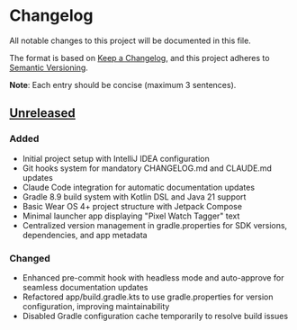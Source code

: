 # Changelog

All notable changes to this project will be documented in this file.

The format is based on [Keep a Changelog](https://keepachangelog.com/en/1.0.0/),
and this project adheres to [Semantic Versioning](https://semver.org/spec/v2.0.0.html).

**Note**: Each entry should be concise (maximum 3 sentences).

## [Unreleased]

### Added
- Initial project setup with IntelliJ IDEA configuration
- Git hooks system for mandatory CHANGELOG.md and CLAUDE.md updates
- Claude Code integration for automatic documentation updates
- Gradle 8.9 build system with Kotlin DSL and Java 21 support
- Basic Wear OS 4+ project structure with Jetpack Compose
- Minimal launcher app displaying "Pixel Watch Tagger" text
- Centralized version management in gradle.properties for SDK versions, dependencies, and app metadata

### Changed
- Enhanced pre-commit hook with headless mode and auto-approve for seamless documentation updates
- Refactored app/build.gradle.kts to use gradle.properties for version configuration, improving maintainability
- Disabled Gradle configuration cache temporarily to resolve build issues

[Unreleased]: https://github.com/username/pixel-watch-tagger/compare/v0.1.0...HEAD
